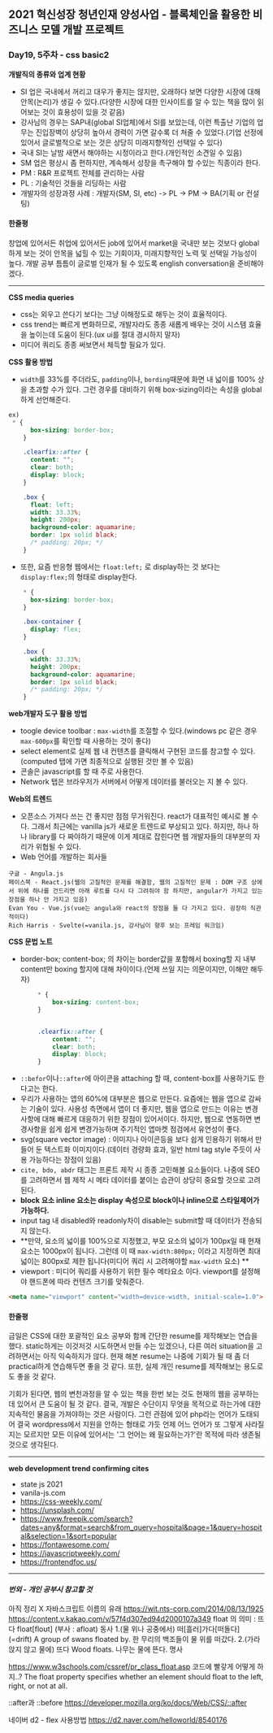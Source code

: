  ## 2021 혁신성장 청년인재 양성사업 - 블록체인을 활용한 비즈니스 모델 개발 프로젝트
 ### Day19, 5주차 - css basic2

**개발직의 종류와 업계 현황**
- SI 업은 국내에서 꺼리고 대우가 좋지는 않지만, 오래하다 보면 다양한 시장에 대해 안목(논리)가 생길 수 있다.(다양한 시장에 대한 인사이트를 알 수 있는 책을 많이 읽어보는 것이 효용성이 있을 것 같음)
- 강사님의 경우는 SAP내(global SI업체)에서 SI를 보았는데, 이런 특출난 기업의 업무는 진입장벽이 상당히 높아서 경력이 가면 갈수록 더 쳐줄 수 있었다.(기업 선정에 있어서 글로벌적으로 보는 것은 상당히 미래지향적인 선택일 수 있다)
- 국내 SI는 날밤 새면서 해야하는 시정이라고 한다.(개인적인 소견일 수 있음)
- SM 업은 평상시 좀 편하지만, 계속해서 성장을 촉구해야 할 수있는 직종이라 한다.
- PM : R&R 프로젝트 전체를 관리하는 사람
- PL : 기술적인 것들을 리딩하는 사람
- 개발자의 성장과정 사례 : 개발자(SM, SI, etc) -> PL -> PM -> BA(기획 or 컨설팅)

#### 한줄평
창업에 있어서든 취업에 있어서든 job에 있어서 market을 국내만 보는 것보다 global 하게 보는 것이 안목을 넓힐 수 있는 기회이자, 미래지향적인 노력 및 선택일 가능성이 높다. 개발 공부 틈틈이 글로벌 인재가 될 수 있도록 english conversation을 준비해야 겠다.

___

**CSS media queries**
- css는 외우고 쓴다기 보다는 그냥 이해정도로 해두는 것이 효율적이다.
- css trend는 빠르게 변화하므로, 개발자라도 종종 새롭게 배우는 것이 시스템 효율을 높이는데 도움이 된다.(ux ui를 절대 경시하지 말자)
- 미디어 쿼리도 종종 써보면서 체득할 필요가 있다.


**CSS 활용 방법**
- `width`를 33%를 주더라도, `padding`이나, `bording`때문에 화면 내 넓이를 100% 상을 초과할 수가 있다. 그런 경우를 대비하기 위해 box-sizing이라는 속성을 global하게 선언해준다. 
```css
ex)
 * {
      box-sizing: border-box;
    }

    .clearfix::after {
      content: "";
      clear: both;
      display: block;
    }

    .box {
      float: left;
      width: 33.33%;
      height: 200px;
      background-color: aquamarine;
      border: 1px solid black;
      /* padding: 20px; */
    }
```

- 또한, 요즘 반응형 웹에서는 `float:left;` 로 display하는 것 보다는 `display:flex;`의 형태로 display한다.
```css
    * {
      box-sizing: border-box;
    }

    .box-container {
      display: flex;
    }

    .box {
      width: 33.33%;
      height: 200px;
      background-color: aquamarine;
      border: 1px solid black;
      /* padding: 20px; */
    }
```

**web개발자 도구 활용 방법**
- toogle device toolbar : `max-width`를 조절할 수 있다.(windows pc 같은 경우 `max-600px`를 확인할 때 사용하는 것이 좋다) 
- select element로 실제 웹 내 컨텐츠를 클릭해서 구현된 코드를 참고할 수 있다.
(computed 탭에 가면 최종적으로 실행된 것만 볼 수 있음)
- 콘솔은 javascript를 할 때 주로 사용한다.
- Network 탭은 브라우저가 서버에서 어떻게 데이터를 불러오는 지 볼 수 있다.

**Web의 트렌드**
- 오픈소스 가져다 쓰는 건 좋지만 점점 무거워진다. react가 대표적인 예시로 볼 수 다. 그래서 최근에는 vanilla js가 새로운 트렌드로 부상되고 있다. 하지만, 하나 하나 library를 다 짜야하기 때문에 이게 제대로 잡힌다면 웹 개발자들의 대부분의 자리가 위협될 수 있다.
- Web 언어를 개발하는 회사들
```
구글 - Angula.js
페이스북 - React.js(웹의 고질적인 문제를 해결함, 웹의 고질적인 문제 : DOM 구조 상에서 위에 하나를 건드리면 아래 루트를 다시 다 그려줘야 함 하지만, angular가 가지고 있는 장점을 하나 안 가지고 있음)
Evan You - Vue.js(vue는 angula와 react의 장점을 둘 다 가지고 있다. 굉장히 직관적이다)
Rich Harris - Svelte(=vanila.js, 강사님이 향후 보는 프레임 워크임)
```

**CSS 문법 노트**
- border-box; content-box; 의 차이는 border값을 포함해서 boxing할 지 내부 content만 boxing 할지에 대해 차이이다.(언제 쓰일 지는 의문이지만, 이해만 해두자)
```css
        * {
            box-sizing: content-box;
        }


        .clearfix::after {
            content: "";
            clear: both;
            display: block;
        }
```
- `::befor`이나`::after`에 아이콘을 attaching 할 때, content-box를 사용하기도 한다고는 한다.
- 우리가 사용하는 앱의 60%에 대부분은 웹으로 만든다. 요즘에는 웹을 앱으로 감싸는 기술이 있다. 사용성 측면에서 앱이 더 좋지만, 웹을 앱으로 만드는 이유는 변경사항에 대해 빠르게 대응하기 위한 장점이 있어서이다. 하지만, 웹으로 연동하면 변경사항을 쉽게 쉽게 변경가능하며 주기적인 앱마켓 점검에서 유연성이 좋다.
- svg(square vector image) : 이미지나 아이콘등을 보다 쉽게 인용하기 위해서 만들어 둔 텍스트화 이미지이다.(데이터 경량화 효과, 일반 html tag style 주듯이 사용 가능하다는 장점이 있음)
- `cite, bdo, abdr` 태그는 프론트 제작 시 종종 고민해볼 요소들이다. 나중에 SEO를 고려하면서 웹 제작 시 메타 데이터를 붙이는 습관이 상당히 중요할 것으로 고려된다.
- **block 요소 inline 요소는 display 속성으로 block이나 inline으로 스타일제어가 가능하다.**
-  input tag 내 disabled와 readonly차이 disable는 submit할 때 데이터가 전송되지 않는다. 
-  **만약, 요소의 넓이를 100%으로 지정했고, 부모 요소의 넓이가 100px일 때 현재 요소는 1000px이 됩니다. 그런데 이 때 `max-width:800px;` 이라고 지정하면 최대 넓이는 800px로 제한 됩니다(미디어 쿼리 시 고려해야할 `max-width` 요소)
**
- viewport : 미디어 쿼리를 사용하기 위한 필수 메타요소 이다. viewport를 설정해야 핸드폰에 따라 컨텐츠 크기를 맞춰준다.
```html
<meta name="viewport" content="width=device-width, initial-scale=1.0">
```

#### 한줄평
금일은 CSS에 대한 포괄적인 요소 공부와 함께 간단한 resume를 제작해보는 연습을 했다. static하게는 이것저것 시도하면서 만들 수는 있겠으나, 다른 여러 situation을 고려하면서는 아직 익숙하지가 않다. 현재 해본 resume는 나중에 기회가 될 때 좀 더 practical하게 연습해두면 좋을 것 같다. 또한, 실제 개인 resume를 제작해보는 용도로도 좋을 것 같다.

기회가 된다면, 웹의 변천과정을 알 수 있는 책을 한번 보는 것도 현재의 웹을 공부하는 데 있어서 큰 도움이 될 것 같다. 결국, 개발은 수단이지 무엇을 목적으로 하는가에 대한 지속적인 물음을 가져야하는 것은 사람이다. 그런 관점에 있어 php라는 언어가 도태되어 결국 wordpress에서 지원을 안하는 형태로 가듯 언제 어느 언어가 또 그렇게 사라질지는 모르지만 모든 이유에 있어서는 '그 언어는 왜 필요하는가?'란 목적에 따라 생존될 것으로 생각된다.

___

**web development trend confirming cites**
- state js 2021
- vanila-js.com
- https://css-weekly.com/
- https://unsplash.com/
- https://www.freepik.com/search?dates=any&format=search&from_query=hospital&page=1&query=hospital&selection=1&sort=popular
- https://fontawesome.com/
- https://javascriptweekly.com/
- https://frontendfoc.us/


___
#### *번외 - 개인 공부시 참고할 것*
아직 정리 X
자바스크립트 이름의 유래
https://wit.nts-corp.com/2014/08/13/1925
https://content.v.kakao.com/v/57f4d307ed94d2000107a349
float 의 의미 : 뜨다
float[floʊt]
(부사 : afloat)
동사
1.(물 위나 공중에서) 떠[흘러]가다[떠돌다] (=drift)
A group of swans floated by.
한 무리의 백조들이 물 위를 떠갔다.
2.(가라앉지 않고 물에) 뜨다
Wood floats.
나무는 물에 뜬다.
명사

https://www.w3schools.com/cssref/pr_class_float.asp
코드에 빨갛게 어떻게 하지..?
The float property specifies whether an element should float to the left, right, or not at all.

::after과 ::before
https://developer.mozilla.org/ko/docs/Web/CSS/::after

네이버 d2 - flex 사용방법
https://d2.naver.com/helloworld/8540176
